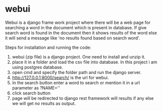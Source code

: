 # webui

Webui is a django frame work project where there will be a web page for searching a word in the document which is present in database. If give search word is found in the document then it shows results of the word else it will send a message like 'no results found based on search word'.

Steps for installation and running the code:
1) webui (zip file)  is a django project. One need to install and unzip it.
2) place it in a folder and load the csv file into database. In this project i am using postgres database. 
3) open cmd and specify the folder path and run the django server.
4) http://127.0.0.1:8000/search/ is the url for webui. 
5) In the search button enter a word to search or mention it in a url parameter as ?NAME='<some word>'
6) click search button
7) page will be redirected to django rest framework will results if any else we will get no results as output.
